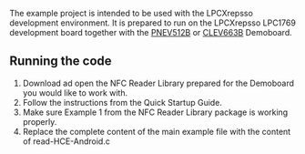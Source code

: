 The example project is intended to be used with the LPCXrepsso development environment.
It is prepared to run on the LPCXrepsso LPC1769 development board together with the [PNEV512B](http://www.nxp.com/board/PNEV512B.html) or [CLEV663B](http://www.nxp.com/board/CLEV663B.html) Demoboard.

## Running the code
1. Download ad open the NFC Reader Library prepared for the Demoboard you would like to work with.
2. Follow the instructions from the Quick Startup Guide.
3. Make sure Example 1 from the NFC Reader Library package is working properly.
4. Replace the complete content of the main example file with the content of read-HCE-Android.c